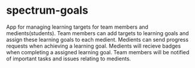 # spectrum-goals
App for managing learning targets for team members and medients(students). Team members can add targets to learning goals and assign these learning goals to each medient. Medients can send progress requests when achieving a learning goal. Medients will recieve badges when completing a assigned learning goal. Team members will be notified of important tasks and issues relating to medients.
